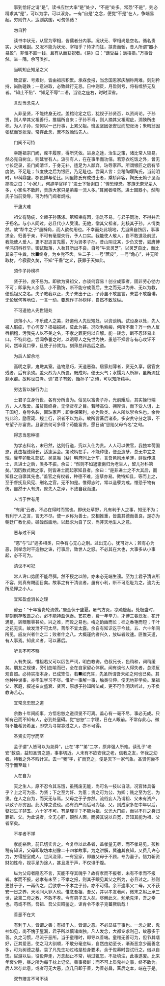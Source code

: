 <!-- { "loadSidebar": true } -->
　　事到恰好之谓“是”。读书应世大率“是”处少，“不是”处多。常恐“不是”，则必精求其“是”，可以为学，可以淑身。一有“自是”之念，便觉“不是”在人，争端易起。穷则忤人，达则病国，可勿慎诸？

　　勿自矜

　　读书中状元，从宦为宰相，皆儒者分内事。况状元、宰相尚是空名。循名责实，大惧难副。又况不能为状元、宰相乎？恃才而狂，挟贵而骄，昔人所谓“器小易盈”，非惟不直一钱，且有从而获祝者。《易》曰：“谦受益；满招损。”万事皆然。举一隅，余可类推。

　　当明知止知足之义

　　致显宦、号素封，皆由祖宗积累。承庥食报，当念国恩家庆酬称两难。刻刻矜持，尚防磋跌；一意进取，必致肆行无忌。日中则昃，月盈则亏，将有噬脐无及者。“知止不殆”、“知足不辱”二语，当铭之座右，时时深省。

　　言动当念先人

　　人非圣贤，不能终身无过。盖棺论定之后，犹视子孙贤否，以资尚论。子孙贤，则人举其父祖善行，推福所自来；子孙不肖，则人摘其父祖瑕疵，溯殃所由积。为人子孙，奈何以一己行事，上累父祖。班孟坚因张安世而恕张汤；朱晦翁因张栻而宽张浚。常存此念，庶不敢贻玷先人。

　　门阀不可恃

　　幸踵祖宗门阀，席丰履厚，得所凭依。进身之途，治生之策，诸比常人较易。然必克自树立，则延誉有人。汲引有人，在在事半而功倍。若穿衣吃饭之外，曾无寸长足录，虽门阀清华，于身无补，适足为人鄙弃，玷辱家声。所谓银匠之后有节度使，不足耻；节度使之后为银匠，乃足耻也。尝闻人言：会稽陶堰陶氏，当前明时，甲科鼎盛，郡邑鲜与伦比。同里陈氏有成进士者，乘轿拜客，陶氏无赖子见而揶揄之曰：“小家儿，何遽学官样？”进士下轿谢曰：“惶恐惶恐。寒族无奈兄辈人多，小家名不敢辞，贵族大家只是弟辈一流人多。”耳闻者哑然。进士固器小，然陶氏子当前受辱，可为恃门阀者炯戒。

　　干蛊大难

　　祖父有隐疵，全赖子孙荡涤。第积垢有因，湔洗不易。与君子同功，不得并君子扬名。与小人同过，必且代小人受谤。无他，憎其父祖者，刻核其子孙。人情类然。故“犁牛之子”虽騂角，而人欲勿用也。不幸而处此境地，尤当痛自饬厉，事事求全，归善于亲，不可有毫厘失行，予人口实。我能使人敬人，自不敢道及前愆，我能使人爱人，更不忍追言先慝，方为贤孝子孙。昔山阴沈某，少负文誉，尝膺博学鸿词科荐举。御试黜落，人咎其所出不良，自号“牛粪灵芝”。以灵芝自比，而比其亲于牛粪，坎■终身，为乡党不齿。生二子：一号“蔗皮”，一号“角心”，并无所取材。今寂寂久矣，不知“干蛊”之义，获罪于天如此。

　　须作子孙榜样

　　贤子孙，良不易为。即欲为贤祖父，亦谈何容易！创业成家者，固非劳心劬力不可；即承先人余荫，小不勤饬，断不能守成善后。生之而无以为养、无以为教，便孤祖父之名。夫子教我以正，夫子未出于正，子孙虽不敢显言，未尝不敢腹诽。无论居何等地位，一言一动，要想作子孙榜样，自然不致放纵。

　　不可道他人先世短处

　　浇薄小人，不乐成人之美，好道他人先世短处，以资谈柄。试设身以处，先人被人瑕疵，于心何安？损福招祸，莫此为甚。况吹毛索瘢，何所不至？万一他人反唇相稽，污我先人以不美之名，不孝之罪更何以自解。能一转念，断不忍轻易出口。不特此也，尝闻争詈之时，以诟辱人之先世为快，虽怒不择言与有心攻讦不同，然毕竟口孽，且使子孙效为。刻薄总非昌后之道。

　　为后人留余地

　　高明之家，鬼瞰其室。造物忌巧，天道恶盈。居家刻薄者，资无久享，居官贪残者，后有余殃。盖火烈为人所畏，既成烬，便无火气；水懦为人所狎，虽断流犹剩水痕。故称世曰泽。诵“君子有榖，贻孙子”之诗，可以知所藉手。

　　穷达皆以操行为上

　　士君子立身行世，各有分所当为。俗见以富贵子孙，光前耀后，其实操行端方，人人敬爱。虽贫贱终身，无惭贤孝之目。若陟高位、拥厚资，而下受人诅，上干国纪，身辱名裂，固玷家声；即幸保荣利，亦为败类。古人所以崇令名也。余尝持此论，励官箴、规士行，识者不以为非。故所言蕃后诸条，多安贫守分之事，不专望子孙富贵。且富贵何可多得？苟能富贵，愿日诵“思贻父母令名”之句。

　　得志当思种德

　　为学志科名，末已然，达则行道，究以入仕为贵。人人可以做官，我独幸荷国恩，此由祖德绵长，适逢运会。第政柄在手，不能种德，便至造孽，总无中立之理。曩辛卯赴礼部试，吴菉庵（斐）明府同上计车，言吾邑风水单薄，鲜世传进士，且进士之后，类多不振。余曰：“然则不如返辙南归为老举人，留儿孙科第矣。”因历数式微之家，则皆进士而起家知县者。余曰：“是非进士之不大其后，而知县之自隳其先也。”盖官之有权者，种德不难，造孽亦易。微特知县，等而上之，至于督抚及风宪、刑名之官，无不如是。惟得志时，常以造孽为戒。惟恐于物有伤，自然于人有济。庶先人之泽，不致自我而湮。

　　人当于世有用

　　“有用”云者，不必在得时而驾也。即伏处草野，凡有利于人之事，知无不为；有利于人之言，言无不尽。使一乡称为善士，交相推重，皆薰其德而善良，是亦为朝廷广教化矣。硁硁然画地，以趋求为自了汉，尚非天地生人之意。

　　恶与过不同

　　“恶”与“过”迹多相类，只争有心无心之别。过出无心，犹可对人；若有心为恶，则举念时干造物之诛，行事后，致世人之怒。不必其在大也，大事多从小事起，必不可为。

　　清议不可犯

　　常人谗口势固不能尽弭，然不授之以隙，亦未必无端生谤。至为士君子清议所不容，则真有靦面目矣。故事之有干清议者，虽有小利，断不可忍耻为之，流为无所忌惮之小人。

　　宜知盈虚消长之理

　　谚云：“十年富贵轮流做。”庚金伏于盛夏。暑气方炎，凉飚旋起。处极盛时，非刻刻存敬畏之心，必不能持盈保泰。艺花者，费一年辛力，才博三春蕊发，花开满足，转眼雕零甚矣。兴之难，而败之易也。梅之韵幽而长；桂之香艳而短；千叶之花无实。故发泄不可太尽，菁华不宜太露。余自有知识讫于今兹，五、六十年间所见，戚友兴者什之二；败者什之八。大概谨约者兴久，放纵者败速。匪惟天道，有人事焉。知此义者，可以蕃后。

　　听言不可不察

　　人有失误，惟祖若父可以厉色严词，明白教诲。伯叔兄长，色稍和，词稍缓矣。朋友之规谏，旁引曲喻而已，全在自家留心体察。闻有谈他人得失者，总须反观自照。必待实指本身，已成笨伯。若■如充耳，先圣所谓吾未如之何也已矣。其他种种世事，亦毕生学习不尽。惟听一事解一事，触类引伸，便无地非学矣。至祖父、家庭，叙述亲友盛衰、贤否，原想子孙知所法戒，更不可作闲话听过，方不负教诲苦心。

　　宜常念忠恕之道

　　余数十年间阅事，方悟忠恕之道须叟不可离。盖心有一毫不尽，事必无成。只知有己而不知有人，必到处窒碍。觉“忠恕”二字理，日在人眼前。不常存此心，微特不能希贤希圣，即求为寻常寡过之人，亦不可得。

　　圣贤实可学而至

　　孟子谓“人皆可以为尧舜”，止在“孝”“弟”二字，原非强人所难。读孔子“老安”数语，益知圣贤之道，事事切近。人未有不欲安我之老，信我之友，怀我之幼者。特我之外不暇计耳。去一“我”字，扩而充之，便是天下一家气象。圣贤何尝不可学而至哉！

　　人在自为

　　天之生人，原不忍令其冻饿，虽残废无能，尚可名一技以自活，况官体具备乎？上之可为圣、为贤；下之至为奸、为慝；贵之可为公、为卿；贱之至为乞、为隶。在人之自为，而天无与焉。父母之于子亦然。流俗妄人乃谓祖、父未有资产，以致子孙穷困。此大悖之说也。必有资产而后可为祖、父，则成家多在中年以后，娶妇生子非五、六十岁不可。有是理乎？不能为祖、父光大门闾，而以不肖之身归罪祖、父。为此说者，全无心肝，靦然人面。而袭其说以自宽，吾知其能为祖、父者罕矣。

　　不孝者不祥

　　孝能裕后，前已切实言之。今复申以此条者，盖孝量无尽，而不孝易见。孩稚稍有知识，父母即取坊本刻像二十四孝故事，为之讲解，冀迪其良知，又费几许心力，方得授室成人。世风浇薄，一有室家，即置父母于不顾，专为妻子。惜力靳资财如性命，视手足为途人，甚且发于声，不仅诽于腹。

　　纵为父母者隐忍不言，天能不夺其魄乎？故有孝而不报者，未有不孝而不报者。孝而不报，必孝有未至；不孝之报，则其子眼见其父之所为，必且过之。孙则更甚于子，一再传之，后欲求一不孝之子孙，亦不可得。余不逮事父二母，又不获安一日之养，天地间大罪人也。惟念吾祖、吾父，并以孝友著闻，微末之躬上承三世，故禀二母之教，不敢不孝。今有男子五人矣。尽解此义，勉承先泽，吾之幸也。苟或不然，吾祖、吾父实昭鉴之，讵肯令不孝子克蕃厥后哉！

　　善恶不在大

　　有利于人，皆谓之善；有损于人，皆谓之恶。不必显征于事也。一念之起，鬼神如见，尚不愧于屋漏，君子所以慎诸幽独。凡人发念，大都专求利己，故恶多于善。久之习惯，尽流于恶所。当于童稚时，即导以善端。童稚无善可为，但节其嗜好，正其爱恶，使之习大驯顺，不敢分毫恣纵，自然由幼至长，渐渐恶念少而善念多，可为树德之基。袁了凡先生功过格是检身要术，余于佐幕时尝试行之，借以自饬。宦游以后，役役奔走，万念起止不常，境过辄忘，不及填注，此事遂废。比来年衰少睡，昼之所为每于枕上记忆，善事极鲜；而不可上质鬼神之事，终不敢为。后人常存此意，或者可无大恶，庶几日即于善，为善必昌，蕃后之本，端在于是。

　　双节赠言不可不读


